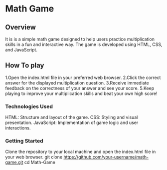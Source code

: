 # Math Game
## Overview
 It is is a simple math game designed to help users practice multiplication skills in a fun and interactive way. The game is developed using HTML, CSS, and JavaScript.

 ## How To play
 1.Open the index.html file in your preferred web browser.
 2.Click the correct answer for the displayed multiplication question.
 3.Receive immediate feedback on the correctness of your answer and see your score.
 5.Keep playing to improve your multiplication skills and beat your own high score!

 ### Technologies Used
  HTML: Structure and layout of the game.
  CSS: Styling and visual presentation.
  JavaScript: Implementation of game logic and user interactions.

  ### Getting Started
Clone the repository to your local machine and open the index.html file in your web browser.
git clone https://github.com/your-username/math-game.git
cd Math-Game
